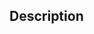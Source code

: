 <!-- SVG_Define_gradient_r_by_arrays ( svgObject ; gradientName ; fx ; fy ; r ; cx ; cy ; Param_8 ; … ; N )
 -> svgObject (Text)
 -> gradientName (Text)
 -> fx (Long Integer)
 -> fy (Long Integer)
 -> r (Long Integer)
 -> cx (Long Integer)
 -> cy (Long Integer)
 -> Param_8 ; … ; N (Text)-->

## Description
